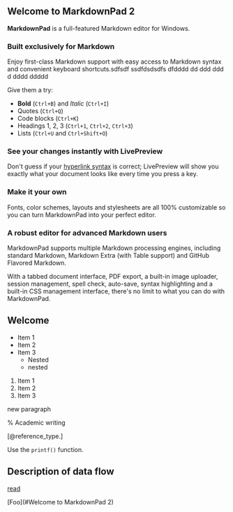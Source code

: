 ## Welcome to MarkdownPad 2 ##

**MarkdownPad** is a full-featured Markdown editor for Windows.

### Built exclusively for Markdown ###


Enjoy first-class Markdown support with easy access to  Markdown syntax and convenient keyboard shortcuts.sdfsdf ssdfdsdsdfs dfdddd dd ddd ddd d dddd ddddd


Give them a try:

- **Bold** (`Ctrl+B`) and *Italic* (`Ctrl+I`)
- Quotes (`Ctrl+Q`)
- Code blocks (`Ctrl+K`)
- Headings 1, 2, 3 (`Ctrl+1`, `Ctrl+2`, `Ctrl+3`)
- Lists (`Ctrl+U` and `Ctrl+Shift+O`)

### See your changes instantly with LivePreview ###

Don't guess if your [hyperlink syntax](http://markdownpad.com) is correct; LivePreview will show you exactly what your document looks like every time you press a key.

### Make it your own ###

Fonts, color schemes, layouts and stylesheets are all 100% customizable so you can turn MarkdownPad into your perfect editor.

### A robust editor for advanced Markdown users ###

MarkdownPad supports multiple Markdown processing engines, including standard Markdown, Markdown Extra (with Table support) and GitHub Flavored Markdown.

With a tabbed document interface, PDF export, a built-in image uploader, session management, spell check, auto-save, syntax highlighting and a built-in CSS management interface, there's no limit to what you can do with MarkdownPad.

## Welcome ##

* Item 1
* Item 2
* Item 3
	* Nested
	* nested

<!-- OL -->

1. Item 1
1. Item 2
1. Item 3
<p>new paragraph</p>

% Academic writing

[@reference_type.]

Use the `printf()` function.


## Description of data flow  



[read](.//test_markdown1.md)


[Foo](#Welcome to MarkdownPad 2)
